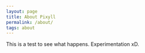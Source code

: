 ```yaml
---
layout: page
title: About Pixyll
permalink: /about/
tags: about
---
```

This is a test to see what happens. Experimentation xD.
